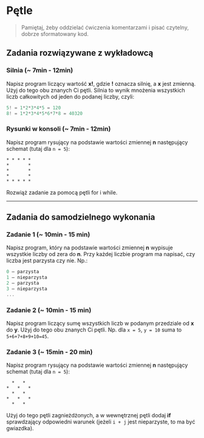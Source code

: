 #  Pętle

> Pamiętaj, żeby oddzielać ćwiczenia komentarzami i pisać czytelny, dobrze sformatowany kod.

## Zadania rozwiązywane z wykładowcą

### Silnia (~ 7min - 12min)

Napisz program liczący wartość **x!**, gdzie **!** oznacza silnię, a **x** jest zmienną.
Użyj do tego obu znanych Ci pętli.
Silnia to wynik mnożenia wszystkich liczb całkowitych od jeden do podanej liczby, czyli:

```JavaScript
5! = 1*2*3*4*5 = 120
8! = 1*2*3*4*5*6*7*8 = 40320
```
### Rysunki w konsoli  (~ 7min - 12min)

Napisz program rysujący na podstawie wartości zmiennej **n** następujący schemat (tutaj dla ```n = 5```):

```  
* * * * *
*       *
*       *
*       *
* * * * *  
```

Rozwiąż zadanie za pomocą pętli for i while.

-------------------------------------------------------------------------------

## Zadania do samodzielnego wykonania

### Zadanie 1 (~ 10min - 15 min)

Napisz program, który na podstawie wartości zmiennej **n** wypisuje wszystkie liczby od zera do **n**.
Przy każdej liczbie program ma napisać, czy  liczba jest parzysta czy nie. Np.:

```JavaScript
0 – parzysta
1 – nieparzysta
2 – parzysta
3 – nieparzysta
...
```

### Zadanie 2 (~ 10min - 15 min)
Napisz program liczący sumę wszystkich liczb w podanym przedziale od **x** do **y**.
Użyj do tego obu znanych Ci pętli.
Np. dla ```x = 5```, ```y = 10``` suma to ```5+6+7+8+9+10=45```.


### Zadanie 3 (~ 15min - 20 min)

Napisz program rysujący na podstawie wartości zmiennej **n** następujący schemat (tutaj dla ```n = 5```):

```  
  *   *
*   *   *
  *   *  
*   *   *
  *   *   
```
Użyj do tego pętli zagnieżdżonych, a w wewnętrznej pętli dodaj **if** sprawdzający odpowiedni warunek (jeżeli ```i + j``` jest nieparzyste, to ma być gwiazdka).
